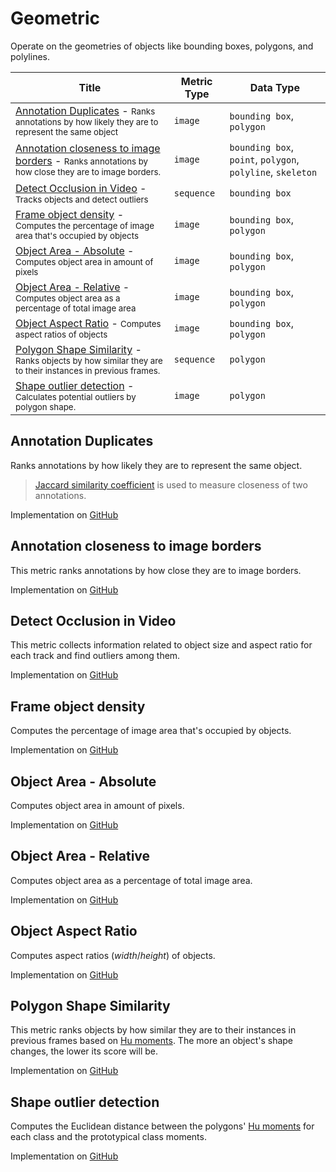 # Geometric

Operate on the geometries of objects like bounding boxes, polygons, and polylines.

| Title                                                                                                                                                      | Metric Type | Data Type                                                  |
| ---------------------------------------------------------------------------------------------------------------------------------------------------------- | ----------- | ---------------------------------------------------------- |
| [Annotation Duplicates](#annotation-duplicates) - <small>Ranks annotations by how likely they are to represent the same object</small>                     | `image`     | `bounding box`, `polygon`                                  |
| [Annotation closeness to image borders](#annotation-closeness-to-image-borders) - <small>Ranks annotations by how close they are to image borders.</small> | `image`     | `bounding box`, `point`, `polygon`, `polyline`, `skeleton` |
| [Detect Occlusion in Video](#detect-occlusion-in-video) - <small>Tracks objects and detect outliers</small>                                                | `sequence`  | `bounding box`                                             |
| [Frame object density](#frame-object-density) - <small>Computes the percentage of image area that's occupied by objects</small>                            | `image`     | `bounding box`, `polygon`                                  |
| [Object Area - Absolute](#object-area---absolute) - <small>Computes object area in amount of pixels</small>                                                | `image`     | `bounding box`, `polygon`                                  |
| [Object Area - Relative](#object-area---relative) - <small>Computes object area as a percentage of total image area</small>                                | `image`     | `bounding box`, `polygon`                                  |
| [Object Aspect Ratio](#object-aspect-ratio) - <small>Computes aspect ratios of objects</small>                                                             | `image`     | `bounding box`, `polygon`                                  |
| [Polygon Shape Similarity](#polygon-shape-similarity) - <small>Ranks objects by how similar they are to their instances in previous frames.</small>        | `sequence`  | `polygon`                                                  |
| [Shape outlier detection](#shape-outlier-detection) - <small>Calculates potential outliers by polygon shape.</small>                                       | `image`     | `polygon`                                                  |

## Annotation Duplicates

Ranks annotations by how likely they are to represent the same object.

> [Jaccard similarity coefficient](https://en.wikipedia.org/wiki/Jaccard_index)
> is used to measure closeness of two annotations.

Implementation on [GitHub](https://github.com/encord-team/encord-active/blob/main/src/encord_active/lib/metrics/geometric/annotation_duplicates.py)

## Annotation closeness to image borders

This metric ranks annotations by how close they are to image borders.

Implementation on [GitHub](https://github.com/encord-team/encord-active/blob/main/src/encord_active/lib/metrics/geometric/image_border_closeness.py)

## Detect Occlusion in Video

This metric collects information related to object size and aspect ratio for each track
and find outliers among them.

Implementation on [GitHub](https://github.com/encord-team/encord-active/blob/main/src/encord_active/lib/metrics/geometric/occlusion_detection_video.py)

## Frame object density

Computes the percentage of image area that's occupied by objects.

Implementation on [GitHub](https://github.com/encord-team/encord-active/blob/main/src/encord_active/lib/metrics/geometric/object_size.py)

## Object Area - Absolute

Computes object area in amount of pixels.

Implementation on [GitHub](https://github.com/encord-team/encord-active/blob/main/src/encord_active/lib/metrics/geometric/object_size.py)

## Object Area - Relative

Computes object area as a percentage of total image area.

Implementation on [GitHub](https://github.com/encord-team/encord-active/blob/main/src/encord_active/lib/metrics/geometric/object_size.py)

## Object Aspect Ratio

Computes aspect ratios ($width/height$) of objects.

Implementation on [GitHub](https://github.com/encord-team/encord-active/blob/main/src/encord_active/lib/metrics/geometric/object_size.py)

## Polygon Shape Similarity

This metric ranks objects by how similar they are to their instances in previous frames
based on [Hu moments](https://en.wikipedia.org/wiki/Image_moment). The more an object's shape changes,
the lower its score will be.

Implementation on [GitHub](https://github.com/encord-team/encord-active/blob/main/src/encord_active/lib/metrics/geometric/hu_temporal.py)

## Shape outlier detection

Computes the Euclidean distance between the polygons'
[Hu moments](https://en.wikipedia.org/wiki/Image_moment) for each class and
the prototypical class moments.

Implementation on [GitHub](https://github.com/encord-team/encord-active/blob/main/src/encord_active/lib/metrics/geometric/hu_static.py)
